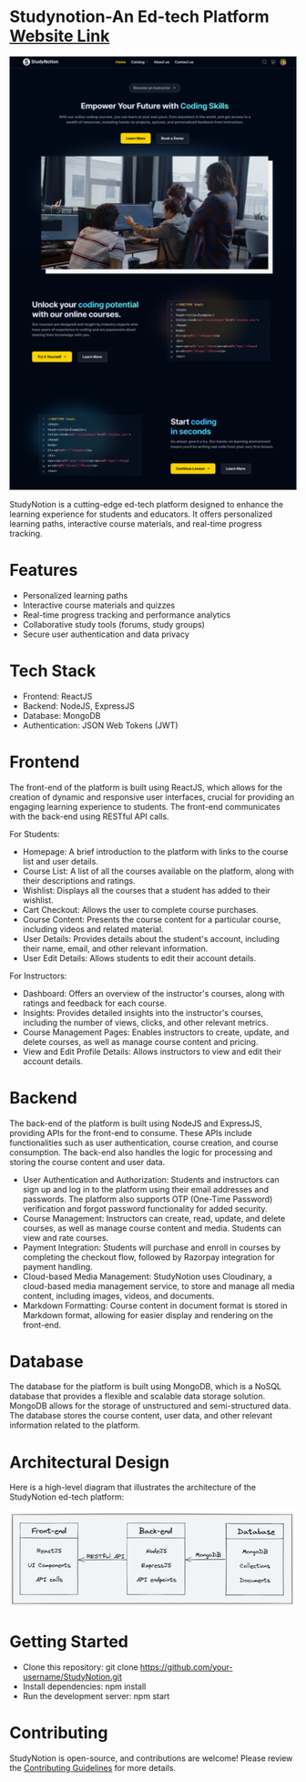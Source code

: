 # Studynotion-An Ed-tech Platform [Website Link](https://studynotion-frontend.vercel.app/)

![Main Page](images/mainpage.png)

StudyNotion is a cutting-edge ed-tech platform designed to enhance the learning experience for students and educators. It offers personalized learning paths, interactive course materials, and real-time progress tracking.

# Features
- Personalized learning paths
- Interactive course materials and quizzes
- Real-time progress tracking and performance analytics
- Collaborative study tools (forums, study groups)
- Secure user authentication and data privacy

# Tech Stack
- Frontend: ReactJS
- Backend: NodeJS, ExpressJS
- Database: MongoDB
- Authentication: JSON Web Tokens (JWT)

# Frontend
The front-end of the platform is built using ReactJS, which allows for the creation of dynamic and responsive user interfaces, crucial for providing an engaging learning experience to students. The front-end communicates with the back-end using RESTful API calls.

For Students:

- Homepage: A brief introduction to the platform with links to the course list and user details.
- Course List: A list of all the courses available on the platform, along with their descriptions and ratings.
- Wishlist: Displays all the courses that a student has added to their wishlist.
- Cart Checkout: Allows the user to complete course purchases.
- Course Content: Presents the course content for a particular course, including videos and related material.
- User Details: Provides details about the student's account, including their name, email, and other relevant information.
- User Edit Details: Allows students to edit their account details.

For Instructors:

- Dashboard: Offers an overview of the instructor's courses, along with ratings and feedback for each course.
- Insights: Provides detailed insights into the instructor's courses, including the number of views, clicks, and other relevant metrics.
- Course Management Pages: Enables instructors to create, update, and delete courses, as well as manage course content and pricing.
- View and Edit Profile Details: Allows instructors to view and edit their account details.

# Backend
The back-end of the platform is built using NodeJS and ExpressJS, providing APIs for the front-end to consume. These APIs include functionalities such as user authentication, course creation, and course consumption. The back-end also handles the logic for processing and storing the course content and user data.

- User Authentication and Authorization: Students and instructors can sign up and log in to the platform using their email addresses and passwords. The platform also supports OTP (One-Time Password) verification and forgot password functionality for added security.
- Course Management: Instructors can create, read, update, and delete courses, as well as manage course content and media. Students can view and rate courses.
- Payment Integration: Students will purchase and enroll in courses by completing the checkout flow, followed by Razorpay integration for payment handling.
- Cloud-based Media Management: StudyNotion uses Cloudinary, a cloud-based media management service, to store and manage all media content, including images, videos, and documents.
- Markdown Formatting: Course content in document format is stored in Markdown format, allowing for easier display and rendering on the front-end.

# Database

The database for the platform is built using MongoDB, which is a NoSQL database that provides a flexible and scalable data storage solution. MongoDB allows for the storage of unstructured and semi-structured data. The database stores the course content, user data, and other relevant information related to the platform.

# Architectural Design

Here is a high-level diagram that illustrates the architecture of the StudyNotion ed-tech platform:

![Architecture](images/architecture.png)
  
# Getting Started
- Clone this repository: git clone https://github.com/your-username/StudyNotion.git
- Install dependencies: npm install
- Run the development server: npm start


# Contributing
StudyNotion is open-source, and contributions are welcome! Please review the [Contributing Guidelines](https://github.com/github/docs/blob/main/CONTRIBUTING.md) for more details.

